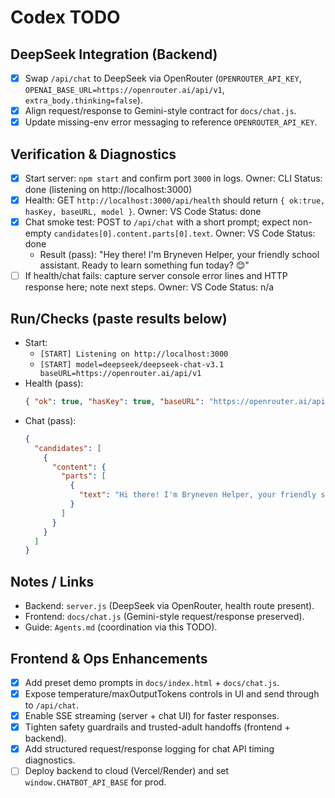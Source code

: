 # Codex TODO

## DeepSeek Integration (Backend)
- [x] Swap `/api/chat` to DeepSeek via OpenRouter (`OPENROUTER_API_KEY`, `OPENAI_BASE_URL=https://openrouter.ai/api/v1`, `extra_body.thinking=false`).
- [x] Align request/response to Gemini-style contract for `docs/chat.js`.
- [x] Update missing-env error messaging to reference `OPENROUTER_API_KEY`.

## Verification & Diagnostics
- [x] Start server: `npm start` and confirm port `3000` in logs.  Owner: CLI  Status: done (listening on http://localhost:3000)
- [x] Health: GET `http://localhost:3000/api/health` should return `{ ok:true, hasKey, baseURL, model }`.  Owner: VS Code  Status: done
- [x] Chat smoke test: POST to `/api/chat` with a short prompt; expect non-empty `candidates[0].content.parts[0].text`.  Owner: VS Code  Status: done
  - Result (pass): "Hey there! I'm Bryneven Helper, your friendly school assistant. Ready to learn something fun today? 😊"
- [ ] If health/chat fails: capture server console error lines and HTTP response here; note next steps.  Owner: VS Code  Status: n/a

## Run/Checks (paste results below)
- Start:
  - `[START] Listening on http://localhost:3000`
  - `[START] model=deepseek/deepseek-chat-v3.1 baseURL=https://openrouter.ai/api/v1`
- Health (pass):
  ```json
  { "ok": true, "hasKey": true, "baseURL": "https://openrouter.ai/api/v1", "model": "deepseek/deepseek-chat-v3.1" }
  ```
- Chat (pass):
  ```json
  {
    "candidates": [
      {
        "content": {
          "parts": [
            {
              "text": "Hi there! I'm Bryneven Helper, your friendly school buddy! 😊 How can I help you today?"
            }
          ]
        }
      }
    ]
  }
  ```

## Notes / Links
- Backend: `server.js` (DeepSeek via OpenRouter, health route present).
- Frontend: `docs/chat.js` (Gemini-style request/response preserved).
- Guide: `Agents.md` (coordination via this TODO).

## Frontend & Ops Enhancements
- [x] Add preset demo prompts in `docs/index.html` + `docs/chat.js`.
- [x] Expose temperature/maxOutputTokens controls in UI and send through to `/api/chat`.
- [x] Enable SSE streaming (server + chat UI) for faster responses.
- [x] Tighten safety guardrails and trusted-adult handoffs (frontend + backend).
- [x] Add structured request/response logging for chat API timing diagnostics.
- [ ] Deploy backend to cloud (Vercel/Render) and set `window.CHATBOT_API_BASE` for prod.
